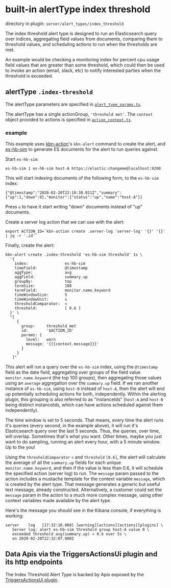 # built-in alertType index threshold

directory in plugin: `server/alert_types/index_threshold`

The index threshold alert type is designed to run an Elasticsearch query over indices,
aggregating field values from documents, comparing them to threshold values,
and scheduling actions to run when the thresholds are met.

An example would be checking a monitoring index for percent cpu usage field
values that are greater than some threshold, which could then be used to invoke
an action (email, slack, etc) to notify interested parties when the threshold
is exceeded.

## alertType `.index-threshold`

The alertType parameters are specified in [`alert_type_params.ts`][it-alert-params].

The alertType has a single actionGroup, `'threshold met'`.  The `context` object
provided to actions is specified in
[`action_context.ts`][it-alert-context].

[it-alert-params]: alert_type_params.ts
[it-alert-context]: action_context.ts
[it-core-query]: lib/core_query_types.ts

### example

This example uses [kbn-action][]'s `kbn-alert` command to create the alert,
and [es-hb-sim][] to generate ES documents for the alert to run queries
against.

Start `es-hb-sim`:

```
es-hb-sim 1 es-hb-sim host-A https://elastic:changeme@localhost:9200
```

This will start indexing documents of the following form, to the `es-hb-sim`
index:

```
{"@timestamp":"2020-02-20T22:10:30.011Z","summary":{"up":1,"down":0},"monitor":{"status":"up","name":"host-A"}}
```

Press `u` to have it start writing "down" documents instead of "up" documents.

Create a server log action that we can use with the alert:

```
export ACTION_ID=`kbn-action create .server-log 'server-log' '{}' '{}' | jq -r '.id'`
```

Finally, create the alert:

```
kbn-alert create .index-threshold 'es-hb-sim threshold' 1s \
  '{
    index:                es-hb-sim
    timeField:            @timestamp
    aggType:              avg
    aggField:             summary.up
    groupBy:              top
    termSize:             100
    termField:            monitor.name.keyword
    timeWindowSize:       5
    timeWindowUnit:       s
    thresholdComparator:  <
    threshold:            [ 0.6 ]
  }' \
  "[
     {
       group:     threshold met
       id:        '$ACTION_ID'
       params: {
         level:   warn
         message: '{{{context.message}}}'
       }
     }
   ]"
```

This alert will run a query over the `es-hb-sim` index, using the `@timestamp`
field as the date field, aggregating over groups of the field value
`monitor.name.keyword` (the top 100 groups), then aggregating those values
using an `average` aggregation over the `summary.up` field.  If we ran
another instance of `es-hb-sim`, using `host-B` instead of `host-A`, then the
alert will end up potentially scheduling actions for both, independently.
Within the alerting plugin, this grouping is also referred to as "instanceIds"
(`host-A` and `host-B` being distinct instanceIds, which can have actions
scheduled against them independently).

The time window is set to 5 seconds.  That means, every time the
alert runs it's queries (every second, in the example above), it will run it's
Elasticsearch query over the last 5 seconds.  Thus, the queries, over time, will overlap.
Sometimes that's what you want.  Other times, maybe you just want to do 
sampling, running an alert every hour, with a 5 minute window.  Up to the you!

Using the `thresholdComparator` `<` and `threshold` `[0.6]`, the alert will 
calculate the average of all the `summary.up` fields for each unique
`monitor.name.keyword`, and then if the value is less than 0.6, it will
schedule the specified action (server log) to run.  The `message` param
passed to the action includes a mustache template for the context variable
`message`, which is created by the alert type.  That message generates
a generic but useful text message, already constructed.  Alternatively,
a customer could set the `message` param in the action to a much more
complex message, using other context variables made available by the
alert type.

Here's the message you should see in the Kibana console, if everything is
working:

```
server    log   [17:32:10.060] [warning][actions][actions][plugins] \
   Server log: alert es-hb-sim threshold group host-A value 0 \
   exceeded threshold avg(summary.up) < 0.6 over 5s \
   on 2020-02-20T22:32:07.000Z
```
[kbn-action]: https://github.com/pmuellr/kbn-action
[es-hb-sim]: https://github.com/pmuellr/es-hb-sim
[now-iso]: https://github.com/pmuellr/now-iso


## Data Apis via the TriggersActionsUi plugin and its http endpoints

The Index Threshold Alert Type is backed by Apis exposed by the [TriggersActionsUi plugin](../../../../../../triggers_actions_ui/README.md).
